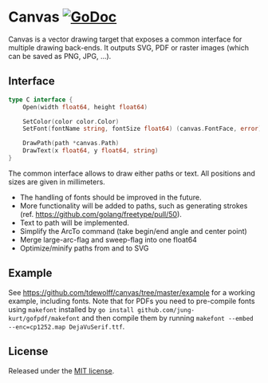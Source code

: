 # Canvas <a name="canvas"></a> [![GoDoc](http://godoc.org/github.com/tdewolff/canvas?status.svg)](http://godoc.org/github.com/tdewolff/canvas)

Canvas is a vector drawing target that exposes a common interface for multiple drawing back-ends. It outputs SVG, PDF or raster images (which can be saved as PNG, JPG, ...).

## Interface
``` go
type C interface {
	Open(width float64, height float64)

	SetColor(color color.Color)
	SetFont(fontName string, fontSize float64) (canvas.FontFace, error)

	DrawPath(path *canvas.Path)
	DrawText(x float64, y float64, string)
}
```

The common interface allows to draw either paths or text. All positions and sizes are given in millimeters.

* The handling of fonts should be improved in the future.
* More functionality will be added to paths, such as generating strokes (ref. https://github.com/golang/freetype/pull/50).
* Text to path will be implemented.
* Simplify the ArcTo command (take begin/end angle and center point)
* Merge large-arc-flag and sweep-flag into one float64
* Optimize/minify paths from and to SVG

## Example
See https://github.com/tdewolff/canvas/tree/master/example for a working example, including fonts. Note that for PDFs you need to pre-compile fonts using `makefont` installed by `go install github.com/jung-kurt/gofpdf/makefont` and then compile them by running `makefont --embed --enc=cp1252.map DejaVuSerif.ttf`.

## License
Released under the [MIT license](LICENSE.md).
